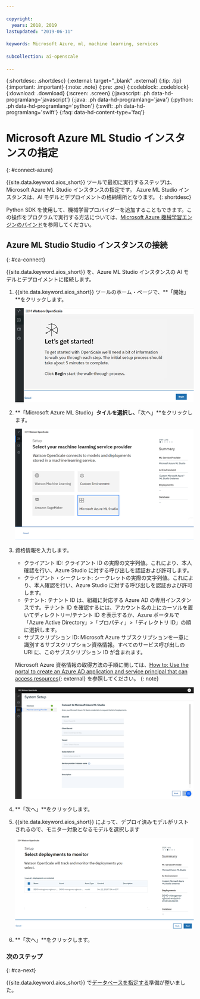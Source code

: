 ```yaml
---

copyright:
  years: 2018, 2019
lastupdated: "2019-06-11"

keywords: Microsoft Azure, ml, machine learning, services

subcollection: ai-openscale

---
```


{:shortdesc: .shortdesc}
{:external: target="_blank" .external}
{:tip: .tip}
{:important: .important}
{:note: .note}
{:pre: .pre}
{:codeblock: .codeblock}
{:download: .download}
{:screen: .screen}
{:javascript: .ph data-hd-programlang='javascript'}
{:java: .ph data-hd-programlang='java'}
{:python: .ph data-hd-programlang='python'}
{:swift: .ph data-hd-programlang='swift'}
{:faq: data-hd-content-type='faq'}

# Microsoft Azure ML Studio インスタンスの指定
{: #connect-azure}

{{site.data.keyword.aios_short}} ツールで最初に実行するステップは、Microsoft Azure ML Studio インスタンスの指定です。 Azure ML Studio インスタンスは、AI モデルとデプロイメントの格納場所となります。
{: shortdesc}

Python SDK を使用して、機械学習プロバイダーを追加することもできます。この操作をプログラムで実行する方法については、[Microsoft Azure 機械学習エンジンのバインド](/docs/services/ai-openscale?topic=ai-openscale-cml-connect#cml-azbind)を参照してください。

## Azure ML Studio Studio インスタンスの接続
{: #ca-connect}

{{site.data.keyword.aios_short}} を、Azure ML Studio インスタンスの AI モデルとデプロイメントに接続します。

1.  {{site.data.keyword.aios_short}} ツールのホーム・ページで、**「開始」**をクリックします。

    ![ホーム・ページ](images/gs-config-start.png)

1.  **「Microsoft Azure ML Studio」**タイルを選択し、**「次へ」**をクリックします。

    ![Azure ML Studio の選択](images/connect-azure.png)

1.  資格情報を入力します。

    - クライアント ID: クライアント ID の実際の文字列値。これにより、本人確認を行い、Azure Studio に対する呼び出しを認証および許可します。
    - クライアント・シークレット: シークレットの実際の文字列値。これにより、本人確認を行い、Azure Studio に対する呼び出しを認証および許可します。
    - テナント: テナント ID は、組織に対応する Azure AD の専用インスタンスです。テナント ID を確認するには、アカウント名の上にカーソルを置いてディレクトリー/テナント ID を表示するか、Azure ポータルで「Azure Active Directory」>「プロパティ」>「ディレクトリ ID」の順に選択します。
    - サブスクリプション ID: Microsoft Azure サブスクリプションを一意に識別するサブスクリプション資格情報。すべてのサービス呼び出しの URI に、このサブスクリプション ID が含まれます。

    Microsoft Azure 資格情報の取得方法の手順に関しては、[How to: Use the portal to create an Azure AD application and service principal that can access resources](https://docs.microsoft.com/en-us/azure/active-directory/develop/howto-create-service-principal-portal){: external} を参照してください。
    {: note}

    ![Azure ML Studio 資格情報の入力](images/connect-azure-cred.png)

1.  **「次へ」**をクリックします。

1.  {{site.data.keyword.aios_short}} によって、デプロイ済みモデルがリストされるので、モニター対象となるモデルを選択します

    ![MS Azure デプロイ済みモデルの選択](images/connect-azure-deploys.png)

1.  **「次へ」**をクリックします。

### 次のステップ
{: #ca-next}

{{site.data.keyword.aios_short}} で[データベースを指定する](/docs/services/ai-openscale?topic=ai-openscale-connect-db#connect-db)準備が整いました。

